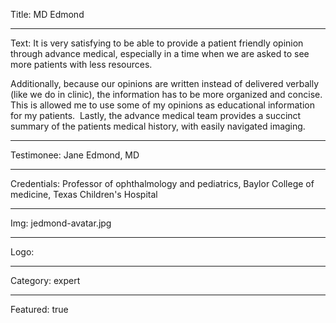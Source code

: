 Title: MD Edmond

----

Text: It is very satisfying to be able to provide a patient friendly opinion through advance medical, especially in a time when we are asked to see more patients with less resources. <br>

Additionally, because our opinions are written instead of delivered verbally (like we do in clinic), the information has to be more organized and concise. This is allowed me to use some of my opinions as educational information for my patients.  Lastly, the advance medical team provides a succinct summary of the patients medical history, with easily navigated imaging.

----

Testimonee: Jane Edmond, MD

----

Credentials: Professor of ophthalmology and pediatrics, Baylor College of medicine, Texas Children's Hospital

----

Img: jedmond-avatar.jpg

----

Logo:

----

Category: expert

----

Featured: true
